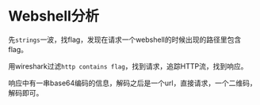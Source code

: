 # Webshell分析

先`strings`一波，找flag，发现在请求一个webshell的时候出现的路径里包含flag。

用wireshark过滤`http contains flag`，找到请求，追踪HTTP流，找到响应。

响应中有一串base64编码的信息，解码之后是一个url，直接请求，一个二维码，解码即可。
